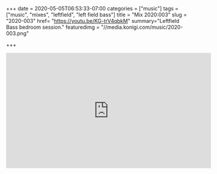 +++
date = 2020-05-05T06:53:33-07:00
categories = ["music"]
tags = ["music", "mixes", "leftfield", "left field bass"]
title = "Mix 2020:003"
slug = "2020-003"
href= "https://youtu.be/KG-trV4qbkM"
summary="Leftfield Bass bedroom session."
featuredimg = "//media.konigi.com/music/2020-003.png"

+++

<div class="mix"><div class="video" >
<iframe width="560" height="315" src="https://www.youtube.com/embed/KG-trV4qbkM?start=110" frameborder="0" allow="accelerometer; autoplay; encrypted-media; gyroscope; picture-in-picture" allowfullscreen></iframe>
</div></div>
